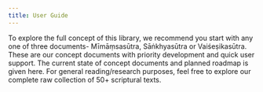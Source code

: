 ```yaml
---
title: User Guide
---
```


To explore the full concept of this library, we recommend you start with any one of three documents- Mīmāṃsasūtra, Sāṅkhyasūtra or Vaiśeṣikasūtra. These are our concept documents with priority development and quick user support. The current state of concept documents and planned roadmap is given here. For general reading/research purposes, feel free to explore our complete raw collection of 50+ scriptural texts. 